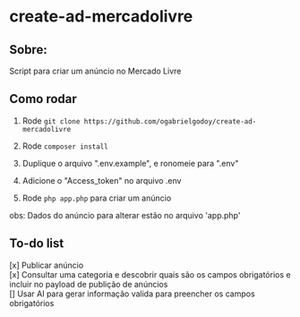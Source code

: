 # create-ad-mercadolivre

## Sobre:
Script para criar um anúncio no Mercado Livre

## Como rodar

1) Rode ``git clone https://github.com/ogabrielgodoy/create-ad-mercadolivre``

2) Rode ``composer install``

3) Duplique o arquivo ".env.example", e ronomeie para ".env"

4) Adicione o "Access_token" no arquivo .env

5) Rode ``php app.php`` para criar um anúncio

obs: Dados do anúncio para alterar estão no arquivo 'app.php'

## To-do list

[x] Publicar anúncio  
[x] Consultar uma categoria e descobrir quais são os campos obrigatórios e incluir no payload de publição de anúncios  
[] Usar AI para gerar informação valida para preencher os campos obrigatórios